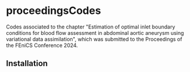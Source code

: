 # proceedingsCodes
Codes associated to the chapter "Estimation of optimal inlet boundary conditions for blood flow assessment in abdominal aortic aneurysm using variational data assimilation", which was submitted to the Proceedings of the FEniCS Conference 2024.

## Installation
